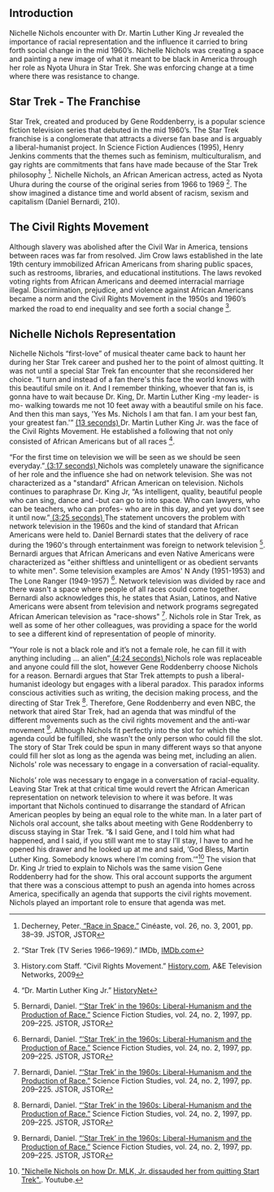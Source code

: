 <div class="sidepanel">
              <!-- This is the div where all the popcorn action will hapen -->
              <div id="popcorn-container">
              </div>
            </div>

<div class="essay-content">

## Introduction
Nichelle Nichols encounter with Dr. Martin Luther King Jr revealed the importance of racial representation and the influence it carried to bring forth social change in the mid 1960’s. Nichelle Nichols was creating a space and painting a new image of what it meant to be black in America through her role as Nyota Uhura in Star Trek. She was enforcing change at a time where there was resistance to change.


## Star Trek - The Franchise
Star Trek, created and produced by Gene Roddenberry, is a popular science fiction television series that debuted in the mid 1960’s. The Star Trek franchise is a conglomerate that attracts a diverse fan base and is arguably a liberal-humanist project. In Science Fiction Audiences (1995), Henry Jenkins comments that the themes such as feminism, multiculturalism, and gay rights are commitments that fans have made because of the Star Trek philosophy [^zero]. Nichelle Nichols, an African American actress, acted as Nyota Uhura during the course of the original series from 1966 to 1969 [^first]. The show imagined a distance time and world absent of racism, sexism and capitalism (Daniel Bernardi, 210).


## The Civil Rights Movement
Although slavery was abolished after the Civil War in America, tensions between races was far from resolved. Jim Crow laws established in the late 19th century immobilized African Americans from sharing public spaces, such as restrooms, libraries, and educational institutions. The laws revoked voting rights from African Americans and deemed interracial marriage illegal. Discrimination, prejudice, and violence against African Americans became a norm and the Civil Rights Movement in the 1950s and 1960’s marked the road to end inequality and see forth a social change [^second].


## Nichelle Nichols Representation
Nichelle Nichols “first-love” of musical theater came back to haunt her during her Star Trek career and pushed her to the point of almost quitting. It was not until a special Star Trek fan encounter that she reconsidered her choice. “I turn and instead of a fan there's this face the world knows with this beautiful smile on it. And I remember thinking, whoever that fan is, is gonna have to wait because Dr. King, Dr. Martin Luther King -my leader- is mo- walking towards me not 10 feet away with a beautiful smile on his face. And then this man says, 'Yes Ms. Nichols I am that fan. I am your best fan, your greatest fan.'” <a href=javascript:seek(13) onclick="javascript:seek(13)"> (13 seconds) </a> Dr. Martin Luther King Jr. was the face of the Civil Rights Movement. He established a following that not only consisted of African Americans but of all races [^third].

“For the first time on television we will be seen as we should be seen everyday.”<a href=javascript:seek(197) onclick="javascript:seek(197)"> (3:17 seconds) </a> Nichols was completely unaware the significance of her role and the influence she had on network television. She was not characterized as a "standard" African American on television. Nichols continues to paraphrase Dr. King Jr, “As intelligent, quality, beautiful people who can sing, dance and -but can go to into space. Who can lawyers, who can be teachers, who can profes- who are in this day, and yet you don’t see it until now.”<a href=javascript:seek(205) onclick="javascript:seek(205)"> (3:25 seconds) </a> The statement uncovers the problem with network television in the 1960s and the kind of standard that African Americans were held to. Daniel Bernardi states that the delivery of race during the 1960's through entertainment was foreign to network television [^fourth]. Bernardi argues that African Americans and even Native Americans were characterized as "either shiftless and unintelligent or as obedient servants to white men". Some television examples are Amos' N Andy (1951-1953) and The Lone Ranger (1949-1957) [^fourth]. Network television was divided by race and there wasn't a space where people of all races could come together. Bernardi also acknowledges this, he states that Asian, Latinos, and Native Americans were absent from television and network programs segregated African American television as "race-shows" [^fourth]. Nichols role in Star Trek, as well as some of her other colleagues, was providing a space for the world to see a different kind of representation of people of minority.

“Your role is not a black role and it’s not a female role, he can fill it with anything including ... an alien”<a href=javascript:seek(264) onclick="javascript:seek(264)"> (4:24 seconds) </a>
Nichols role was replaceable and anyone could fill the slot, however Gene Roddenberry choose Nichols for a reason. Bernardi argues that Star Trek attempts to push a liberal-humanist ideology but engages with a liberal paradox. This paradox informs conscious activities such as writing, the decision making process, and the directing of Star Trek [^fourth]. Therefore, Gene Roddenberry and even NBC, the network that aired Star Trek, had an agenda that was mindful of the different movements such as the civil rights movement and the anti-war movement [^fourth]. Although Nichols fit perfectly into the slot for which the agenda could be fulfilled, she wasn't the only person who could fill the slot. The story of Star Trek could be spun in many different ways so that anyone could fill her slot as long as the agenda was being met, including an alien. Nichols' role was necessary to engage in a conversation of racial-equality.

Nichols’ role was necessary to engage in a conversation of racial-equality. Leaving Star Trek at that critical time would revert the African American representation on network television to where it was before. It was important that Nichols continued to disarrange the standard of African American peoples by being an equal role to the white man. In a later part of Nichols oral account, she talks about meeting with Gene Roddenberry to discuss staying in Star Trek. “& I said Gene, and I told him what had happened, and I said, if you still want me to stay I’ll stay, I have to and he opened his drawer and he looked up at me and said, ‘God Bless, Martin Luther King. Somebody knows where I’m coming from.’”[^fifth] The vision that Dr. King Jr tried to explain to Nichols was the same vision Gene Roddenberry had for the show. This oral account supports the argument that there was a conscious attempt to push an agenda into homes across America, specifically an agenda that supports the civil rights movement. Nichols played an important role to ensure that agenda was met.

[^zero]: Decherney, Peter.[ “Race in Space.”](www.jstor.org/stable/41689367) Cinéaste, vol. 26, no. 3, 2001, pp. 38–39. JSTOR, JSTOR

[^first]: “Star Trek (TV Series 1966–1969).” IMDb, [IMDb.com](www.imdb.com/title/tt0060028/?ref_=nm_knf_i1)


[^second]: History.com Staff. “Civil Rights Movement.” [History.com](www.history.com/topics/black-history/civil-rights-movement), A&E Television Networks, 2009

[^third]: “Dr. Martin Luther King Jr.” [HistoryNet](www.historynet.com/martin-luther-king-jr)

[^fourth]: Bernardi, Daniel. [“‘Star Trek’ in the 1960s: Liberal-Humanism and the Production of Race.”](www.jstor.org/stable/4240604) Science Fiction Studies, vol. 24, no. 2, 1997, pp. 209–225. JSTOR, JSTOR

[^fifth]: ["Nichelle Nichols on how Dr. MLK, Jr. dissauded her from quitting Start Trek".](https://www.youtube.com/watch?v=pSq_UIuxba8&t=6s). Youtube.

</div>
